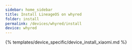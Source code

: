 ```yaml
---
sidebar: home_sidebar
title: Install LineageOS on whyred
folder: install
permalink: /devices/whyred/install
device: whyred
---
```

{% templates/device_specific/device_install_xiaomi.md %}
